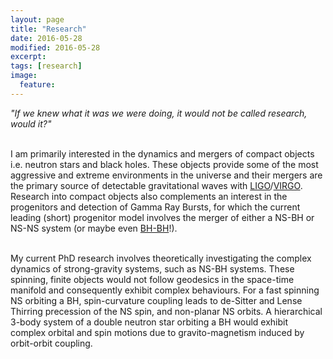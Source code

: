 ```yaml
---
layout: page
title: "Research"
date: 2016-05-28
modified: 2016-05-28
excerpt:
tags: [research]
image:
  feature:
---
```


<i>"If we knew what it was we were doing, it would not be called research, would it?"</i> <br> <br>

I am primarily interested in the dynamics and mergers of compact objects i.e. neutron stars and black holes. These objects provide some of the most aggressive and extreme environments in the universe and their mergers are the primary source of detectable gravitational waves with [LIGO](https://www.ligo.caltech.edu)/[VIRGO](http://public.virgo-gw.eu/language/en/). Research into compact objects also complements an interest in the progenitors and detection of Gamma Ray Bursts, for which the current leading (short) progenitor model involves the merger of either a NS-BH or NS-NS system (or maybe even [BH-BH](https://arxiv.org/abs/1602.03920)!).<br> <br>

My current PhD research involves theoretically investigating the complex dynamics of strong-gravity systems, such as NS-BH systems. These spinning, finite objects would not follow geodesics in the space-time manifold and consequently exhibit complex behaviours. For a fast spinning NS orbiting a BH, spin-curvature coupling leads to de-Sitter and Lense Thirring precession of the NS spin, and non-planar NS orbits. A hierarchical 3-body system of a double neutron star orbiting a BH would exhibit complex orbital and spin motions due to gravito-magnetism induced by orbit-orbit coupling. 
